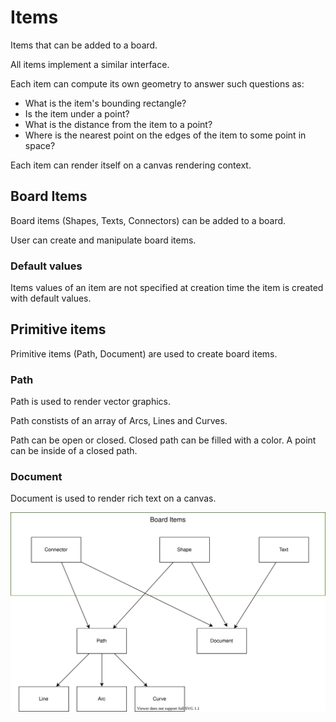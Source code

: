 # Items

Items that can be added to a board.

All items implement a similar interface.

Each item can compute its own geometry to answer such questions as:

-   What is the item's bounding rectangle?
-   Is the item under a point?
-   What is the distance from the item to a point?
-   Where is the nearest point on the edges of the item to some point in space?

Each item can render itself on a canvas rendering context.

## Board Items

Board items (Shapes, Texts, Connectors) can be added to a board.

User can create and manipulate board items.

### Default values

Items values of an item are not specified at creation time the item is created with default values.

## Primitive items

Primitive items (Path, Document) are used to create board items.

### Path

Path is used to render vector graphics.

Path constists of an array of Arcs, Lines and Curves.

Path can be open or closed. Closed path can be filled with a color. A point can be inside of a closed path.

### Document

Document is used to render rich text on a canvas.

![Items](./items.svg)
